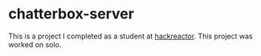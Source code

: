 # chatterbox-server
This is a project I completed as a student at [hackreactor](http://hackreactor.com). This project was worked on solo.
